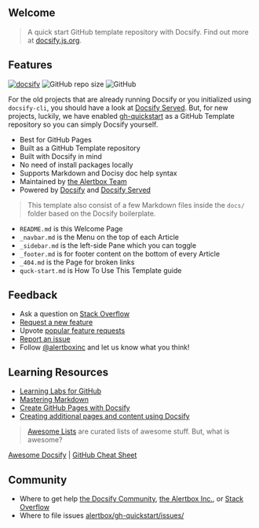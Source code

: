 ## Welcome

> A quick start GitHub template repository with Docsify. Find out more at [docsify.js.org](https://docsify.js.org).

## Features

[![docsify](https://img.shields.io/badge/maintained%20with-docsify-cc00ff.svg)](https://docsify.js.org/)
![GitHub repo size](https://img.shields.io/github/repo-size/alertbox/gh-quickstart)
![GitHub](https://img.shields.io/github/license/alertbox/gh-quickstart)

For the old projects that are already running Docsify or you initialized using `docsify-cli`, you should have a look at [Docsify Served](https://alertbox/github.io/docsify-served/). But, for new projects, luckily, we have enabled [gh-quickstart](https://github.com/alertbox/gh-quickstart/generate/) as a GitHub Template repository so you can simply Docsify yourself.

- Best for GitHub Pages
- Built as a GitHub Template repository
- Built with Docsify in mind
- No need of install packages locally
- Supports Markdown and Docisy doc help syntax
- Maintained by [the Alertbox Team](https://github.com/alertbox/gh-quickstart/)
- Powered by [Docsify](https://docsify.js.org/) and [Docsify Served](https://hub.docker.com/r/alertbox/docsify-served)

> This template also consist of a few Markdown files inside the `docs/` folder based on the Docsify boilerplate.

- `README.md` is this Welcome Page
- `_navbar.md` is the Menu on the top of each Article
- `_sidebar.md` is the left-side Pane which you can toggle
- `_footer.md` is for footer content on the bottom of every Article
- `_404.md` is the Page for broken links
- `quck-start.md` is How To Use This Template guide

## Feedback

- Ask a question on [Stack Overflow]()
- [Request a new feature](https://github.com/alertbox/gh-quickstart/issues/new?assignees=&labels=&template=feature_request.md&title=)
- Upvote [popular feature requests](https://github.com/alertbox/gh-quickstart/issues)
- [Report an issue](https://github.com/alertbox/gh-quickstart/issues/new?assignees=&labels=&template=bug_report.md&title=)
- Follow [@alertboxinc](https://twitter.com/alertboxinc) and let us know what you think!

## Learning Resources

- [Learning Labs for GitHub](https://labs.github.com/)
- [Mastering Markdown](https://guides.github.com/features/mastering-markdown/)
- [Create GitHub Pages with Docsify](https://www.youtube.com/watch?v=TV88lp7egMw)
- [Creating additional pages and content using Docsify](https://docsify.js.org/#/more-pages)

> [Awesome Lists](https://github.com/sindresorhus/awesome) are curated lists of awesome stuff. But, what is awesome?

[Awesome Docsify](https://github.com/docsifyjs/awesome-docsify/) | 
[GitHub Cheat Sheet](https://github.com/tiimgreen/github-cheat-sheet)

## Community

- Where to get help [the Docsify Community](https://discord.gg/3NwKFyR/), [the Alertbox Inc.](https://github.com/alertbox/gh-quickstart/issues/), or [Stack Overflow](https://stackoverflow.com/questions/tagged/docsify)
- Where to file issues [alertbox/gh-quickstart/issues/](https://github.com/alertbox/gh-quickstart/issues/)
